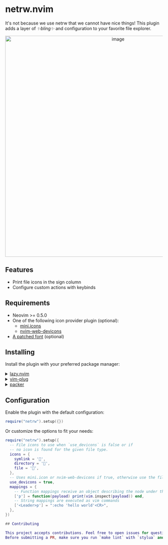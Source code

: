 # netrw.nvim

It's not because we use netrw that we cannot have nice things! This plugin adds
a layer of *✨bling✨* and configuration to your favorite file explorer.

<p align="center">
<img width="706" alt="image" src="https://github.com/prichrd/netrw.nvim/assets/3706527/2d3ec6cd-9950-4f5f-98cc-de86d91291c2">
</p>

## Features

- Print file icons in the sign column
- Configure custom actions with keybinds

## Requirements

- Neovim >= 0.5.0
- One of the following icon provider plugin (optional):
    - [mini.icons](https://github.com/echasnovski/mini.icons)
    - [nvim-web-devicons](https://github.com/nvim-tree/nvim-web-devicons)
- [A patched font](https://www.nerdfonts.com/) (optional)

## Installing

Install the plugin with your preferred package manager:

<details>
<summary><a href="https://github.com/folke/lazy.nvim">lazy.nvim</a></summary>
<code>{ 'prichrd/netrw.nvim', opts = {} }</code>
</details>

<details>
<summary><a href="https://github.com/junegunn/vim-plug">vim-plug</a></summary>
<code>Plug 'prichrd/netrw.nvim'</code>
</details>

<details>
<summary><a href="https://github.com/wbthomason/packer.nvim">packer</a></summary>
<code>use 'prichrd/netrw.nvim'</code>
</details>

## Configuration

Enable the plugin with the default configuration:
```lua
require("netrw").setup({})
```

Or customize the options to fit your needs:
```lua
require("netrw").setup({
  -- File icons to use when `use_devicons` is false or if
  -- no icon is found for the given file type.
  icons = {
    symlink = '',
    directory = '',
    file = '',
  },
  -- Uses mini.icon or nvim-web-devicons if true, otherwise use the file icon specified above
  use_devicons = true,
  mappings = {
    -- Function mappings receive an object describing the node under the cursor
    ['p'] = function(payload) print(vim.inspect(payload)) end,
    -- String mappings are executed as vim commands
    ['<Leader>p'] = ":echo 'hello world'<CR>",
  },
})

## Contributing

This project accepts contributions. Feel free to open issues for questions, feature ideas, bugs, etc.
Before submitting a PR, make sure you run `make lint` with `stylua` and `luacheck` installed.

